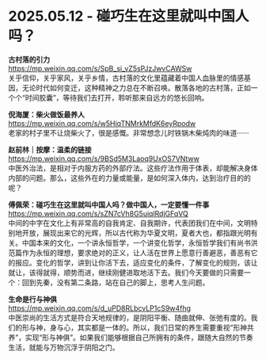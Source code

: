 2025.05.12 - 碰巧生在这里就叫中国人吗？
========

**古村落的引力**  
https://mp.weixin.qq.com/s/SpB_si_vZ5sPJzJwvCAWSw  
关乎信仰，关乎家风，关乎乡情，古村落的文化里蕴藏着中国人血脉里的情感基因，无论时代如何变迁，这种精神之力总在不断召唤。散落各地的古村落，正如一个个“时间胶囊”，等待我们去打开，聆听那来自远方的悠长回响。

**倪海厦：柴火做饭最养人**  
https://mp.weixin.qq.com/s/w5HiqTNMrkMfdK6eyRpodw  
老家的村子里不让烧柴火了，很是感慨。非常想念儿时铁锅木柴炖肉的味道······

**赵前林｜按摩：温柔的链接**  
https://mp.weixin.qq.com/s/9BSd5M3Laoq9UxOS7VNtww  
中医外治法，是相对于内服方药的外部疗法。这些疗法作用于体表，却能解决身体内部的问题。那么，这些外在的力量或能量，是如何深入体内，达到治疗目的的呢？

**傅佩荣：碰巧生在这里就叫中国人吗？做中国人，一定要懂一件事**  
https://mp.weixin.qq.com/s/sZN7cVh8G5uiqlRdjGFqVQ  
中间的中字在文化上有非常高的自我肯定、自我期许，代表团我们在中间，文明特别地开放，展现出来它的光辉，所以古代称为华夏文明，夏者大也，都指跟光明有关。中国本来的文化，一个讲永恒哲学，一个讲变化哲学，永恒哲学我们有尚书洪范篇作为永恒的理想，要求绝对的正义，让人活在世界上愿意行善避恶，善恶有它的报应。变化的哲学，讲到让你活下去，适应变化的条件，了解变化的规则，该让就让，该得就得，顺势而进，继续刚健进取地活下去。我们今天要做的只需要一个：回到先秦，没有第二条路，站在自己的脚上，思考人生问题。

**生命是行与神俱**  
https://mp.weixin.qq.com/s/d_uPD8RLbcvLP1cS9w4fhg  
中医崇尚的生活方式是符合天地规律的，是阴阳平衡、随曲就伸、张弛有度的。我们的形与神，身与心，其实都是一体的。所以，我们日常的养生需要重视“形神共养”，实现“形与神俱”。如果我们能够根据自己所拥有的条件，跟随大自然的节奏生活，就能与万物沉浮于阴阳之门。

